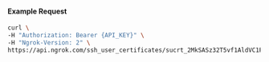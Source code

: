 
#### Example Request
```bash
curl \
-H "Authorization: Bearer {API_KEY}" \
-H "Ngrok-Version: 2" \
https://api.ngrok.com/ssh_user_certificates/sucrt_2MkSASz32T5vf1AldVC1Fw5Oz1g
